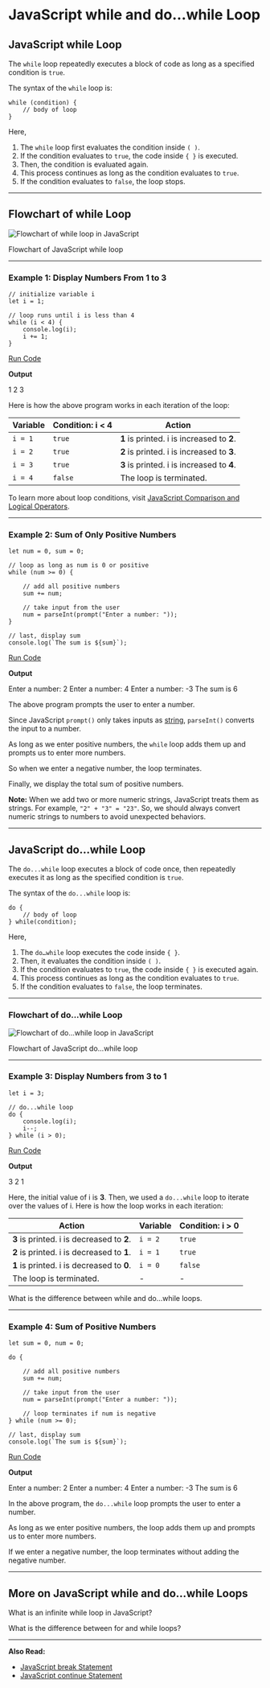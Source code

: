 # JavaScript while and do...while Loop

## JavaScript while Loop

The `while` loop repeatedly executes a block of code as long as a specified condition is `true`.

The syntax of the `while` loop is:

```
while (condition) {
    // body of loop
}
```

Here,

1. The `while` loop first evaluates the condition inside `( )`.
2. If the condition evaluates to `true`, the code inside `{ }` is executed.
3. Then, the condition is evaluated again.
4. This process continues as long as the condition evaluates to `true`.
5. If the condition evaluates to `false`, the loop stops.

---

## Flowchart of while Loop

![Flowchart of while loop in JavaScript](https://www.programiz.com/sites/tutorial2program/files/javascript-while-loop_0.png "Flowchart of while loop in JavaScript")

Flowchart of JavaScript while loop

---

### Example 1: Display Numbers From 1 to 3

```
// initialize variable i
let i = 1;

// loop runs until i is less than 4
while (i < 4) {
    console.log(i);
    i += 1;
}
```

[Run Code](https://www.programiz.com/javascript/online-compiler)

**Output**

1
2
3

Here is how the above program works in each iteration of the loop:

|Variable|Condition: i < 4|Action|
|---|---|---|
|`i = 1`|`true`|**1** is printed. i is increased to **2**.|
|`i = 2`|`true`|**2** is printed. i is increased to **3**.|
|`i = 3`|`true`|**3** is printed. i is increased to **4**.|
|`i = 4`|`false`|The loop is terminated.|

To learn more about loop conditions, visit [JavaScript Comparison and Logical Operators](https://www.programiz.com/javascript/comparison-logical).

---

### Example 2: Sum of Only Positive Numbers

```
let num = 0, sum = 0;

// loop as long as num is 0 or positive
while (num >= 0) {

    // add all positive numbers
    sum += num;

    // take input from the user
    num = parseInt(prompt("Enter a number: "));
}

// last, display sum
console.log(`The sum is ${sum}`);
```

[Run Code](https://www.programiz.com/javascript/online-compiler)

**Output**

Enter a number: 2
Enter a number: 4
Enter a number: -3
The sum is 6

The above program prompts the user to enter a number.

Since JavaScript `prompt()` only takes inputs as [string](https://www.programiz.com/javascript/string), `parseInt()` converts the input to a number.

As long as we enter positive numbers, the `while` loop adds them up and prompts us to enter more numbers.

So when we enter a negative number, the loop terminates.

Finally, we display the total sum of positive numbers.

**Note:** When we add two or more numeric strings, JavaScript treats them as strings. For example, `"2" + "3" = "23"`. So, we should always convert numeric strings to numbers to avoid unexpected behaviors.

---

## JavaScript do...while Loop

The `do...while` loop executes a block of code once, then repeatedly executes it as long as the specified condition is `true`.

The syntax of the `do...while` loop is:

```
do {
    // body of loop
} while(condition);
```

Here,

1. The `do…while` loop executes the code inside `{ }`.
2. Then, it evaluates the condition inside `( )`.
3. If the condition evaluates to `true`, the code inside `{ }` is executed again.
4. This process continues as long as the condition evaluates to `true`.
5. If the condition evaluates to `false`, the loop terminates.

---

### Flowchart of do...while Loop

![Flowchart of do...while loop in JavaScript](https://www.programiz.com/sites/tutorial2program/files/javascript-do-while-loop_0.png "Flowchart of do...while loop in JavaScript")

Flowchart of JavaScript do...while loop

---

### Example 3: Display Numbers from 3 to 1

```
let i = 3;

// do...while loop
do {
    console.log(i);
    i--;
} while (i > 0);
```

[Run Code](https://www.programiz.com/javascript/online-compiler)

**Output**

3
2
1

Here, the initial value of i is **3**. Then, we used a `do...while` loop to iterate over the values of i. Here is how the loop works in each iteration:

|Action|Variable|Condition: i > 0|
|---|---|---|
|**3** is printed. i is decreased to **2**.|`i = 2`|`true`|
|**2** is printed. i is decreased to **1**.|`i = 1`|`true`|
|**1** is printed. i is decreased to **0**.|`i = 0`|`false`|
|The loop is terminated.|-|-|

What is the difference between while and do...while loops.

[](https://www.programiz.com/javascript/online-compiler)

[](https://www.programiz.com/javascript/online-compiler)

---

### Example 4: Sum of Positive Numbers

```
let sum = 0, num = 0;

do {

    // add all positive numbers
    sum += num;

    // take input from the user
    num = parseInt(prompt("Enter a number: "));

    // loop terminates if num is negative
} while (num >= 0);

// last, display sum
console.log(`The sum is ${sum}`);
```

[Run Code](https://www.programiz.com/javascript/online-compiler)

**Output**

Enter a number: 2
Enter a number: 4
Enter a number: -3
The sum is 6

In the above program, the `do...while` loop prompts the user to enter a number.

As long as we enter positive numbers, the loop adds them up and prompts us to enter more numbers.

If we enter a negative number, the loop terminates without adding the negative number.

---

## More on JavaScript while and do...while Loops

What is an infinite while loop in JavaScript?

[](https://www.programiz.com/javascript/online-compiler)

[](https://www.programiz.com/javascript/online-compiler)

What is the difference between for and while loops?

[](https://www.programiz.com/javascript/online-compiler)

[](https://www.programiz.com/javascript/online-compiler)

---

**Also Read:**

- [JavaScript break Statement](https://www.programiz.com/javascript/break-statement)
- [JavaScript continue Statement](https://www.programiz.com/javascript/continue-statement)